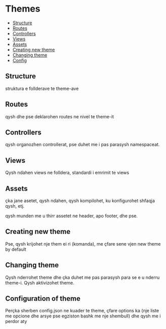 # Themes

- [Structure](#structure)
- [Routes](#routes)
- [Controllers](#controllers)
- [Views](#views)
- [Assets](#assets)
- [Creating new theme](#creating-new-theme)
- [Changing theme](#changing-theme)
- [Config](#config)


## Structure
struktura e follderave te theme-ave

## Routes
qysh dhe pse deklarohen routes ne nivel te theme-it

## Controllers
qysh organozhen controllerat, pse duhet me i pas parasysh namespaceat.

## Views
Qysh ndahen views ne folldera, standardi i emrimit te views

## Assets
çka jane asetet, qysh ndahen, qysh kompilohet, ku konfigurohet shfaqja qysh, etj.

qysh munden me u thirr assetet ne header, apo footer, dhe pse.

## Creating new theme
Pse, qysh krijohet nje them ei ri (komanda), me çfare sene vjen new theme by default

## Changing theme
Qysh nderrohet theme dhe çka duhet me pas parasysh para se e u nderru theme-i. Qysh aktivizohet theme.

## Configuration of theme
Perçka sherben config.json ne kuader te theme, çfare options ka (nje liste me opcione dhe arsye pse egziston bashk me nje shembull) dhe qysh me i perdor aty




